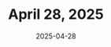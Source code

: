 ---
title: April 28, 2025
date: 2025-04-28
tags:
- 1min
- ep-133
- te
layout: minute.njk
postnumber: 484
duration: '1:16'
length: 3055280
---